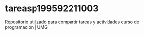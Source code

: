 # tareasp199592211003
Repositorio utilizado para compartir tareas y actividades curso de programación | UMG
